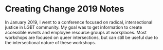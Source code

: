 # Creating Change 2019 Notes
In January 2019, I went to a conference focused on radical, intersectional justice in LGBT community. My goal was to get information to create accessible events and employee resource groups at workplaces. Most workshops are focused on queer intersections, but can still be useful due to the intersectional nature of these workshops.
